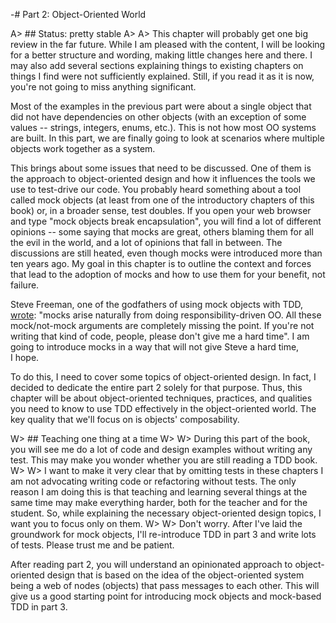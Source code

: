 -# Part 2: Object-Oriented World

A> ## Status: pretty stable
A>
A> This chapter will probably get one big review in the far future. While I am pleased with the content, I will be looking for a better structure and wording, making little changes here and there. I may also add several sections explaining things to existing chapters on things I find were not sufficiently explained. Still, if you read it as it is now, you're not going to miss anything significant.

Most of the examples in the previous part were about a single object that did not have dependencies on other objects (with an exception of some values -- strings, integers, enums, etc.). This is not how most OO systems are built. In this part, we are finally going to look at scenarios where multiple objects work together as a system.

This brings about some issues that need to be discussed. One of them is the approach to object-oriented design and how it influences the tools we use to test-drive our code. You probably heard something about a tool called mock objects (at least from one of the introductory chapters of this book) or, in a broader sense, test doubles. If you open your web browser and type "mock objects break encapsulation", you will find a lot of different opinions -- some saying that mocks are great, others blaming them for all the evil in the world, and a lot of opinions that fall in between. The discussions are still heated, even though mocks were introduced more than ten years ago. My goal in this chapter is to outline the context and forces that lead to the adoption of mocks and how to use them for your benefit, not failure.

Steve Freeman, one of the godfathers of using mock objects with TDD, [wrote](https://groups.google.com/forum/#!msg/growing-object-oriented-software/rwxCURI_3kM/2UcNAlF_Jh4J): "mocks arise naturally from doing responsibility-driven OO. All these mock/not-mock arguments are completely missing the point. If you're not writing that kind of code, people, please don't give me a hard time". I am going to introduce mocks in a way that will not give Steve a hard time, I hope.

To do this, I need to cover some topics of object-oriented design. In fact, I decided to dedicate the entire part 2 solely for that purpose. Thus, this chapter will be about object-oriented techniques, practices, and qualities you need to know to use TDD effectively in the object-oriented world. The key quality that we'll focus on is objects' composability.

W> ## Teaching one thing at a time
W>
W> During this part of the book, you will see me do a lot of code and design examples without writing any test. This may make you wonder whether you are still reading a TDD book.
W>
W> I want to make it very clear that by omitting tests in these chapters I am not advocating writing code or refactoring without tests. The only reason I am doing this is that teaching and learning several things at the same time may make everything harder, both for the teacher and for the student. So, while explaining the necessary object-oriented design topics, I want you to focus only on them.
W>
W> Don't worry. After I've laid the groundwork for mock objects, I'll re-introduce TDD in part 3 and write lots of tests. Please trust me and be patient.

After reading part 2, you will understand an opinionated approach to object-oriented design that is based on the idea of the object-oriented system being a web of nodes (objects) that pass messages to each other. This will give us a good starting point for introducing mock objects and mock-based TDD in part 3.